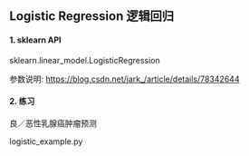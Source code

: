## Logistic Regression 逻辑回归

#### 1. sklearn API

sklearn.linear_model.LogisticRegression 

参数说明: https://blog.csdn.net/jark_/article/details/78342644

#### 2. 练习

良／恶性乳腺癌肿瘤预测

logistic_example.py
